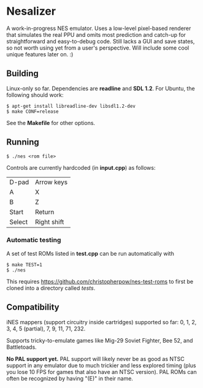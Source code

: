 # Nesalizer #

A work-in-progress NES emulator. Uses a low-level pixel-based renderer that simulates the real PPU
and omits most prediction and catch-up for straightforward and easy-to-debug code. Still lacks a
GUI and save states, so not worth using yet from a user's perspective. Will include some cool
unique features later on. :)

## Building ##

Linux-only so far. Dependencies are <b>readline</b> and <b>SDL 1.2</b>. For Ubuntu, the following
should work:

    $ apt-get install libreadline-dev libsdl1.2-dev
    $ make CONF=release

See the <b>Makefile</b> for other options.

## Running ##

    $ ./nes <rom file>

Controls are currently hardcoded (in <b>input.cpp</b>) as follows:

<table>
  <tr><td>D-pad </td><td>Arrow keys </td></tr>
  <tr><td>A     </td><td>X          </td></tr>
  <tr><td>B     </td><td>Z          </td></tr>
  <tr><td>Start </td><td>Return     </td></tr>
  <tr><td>Select</td><td>Right shift</td></tr>
</table>

### Automatic testing ###

A set of test ROMs listed in <b>test.cpp</b> can be run automatically with

    $ make TEST=1
    $ ./nes

This requires https://github.com/christopherpow/nes-test-roms to first be cloned into a directory
called <i>tests</i>.

## Compatibility ##

iNES mappers (support circuitry inside cartridges) supported so far: 0, 1, 2, 3, 4, 5 (partial), 7, 9, 11, 71, 232.

Supports tricky-to-emulate games like Mig-29 Soviet Fighter, Bee 52, and Battletoads.

<b>No PAL support yet.</b> PAL support will likely never be as good as NTSC support in any emulator due to much
trickier and less explored timing (plus you lose 10 FPS for games that also have an NTSC version). PAL ROMs can
often be recognized by having "(E)" in their name.
